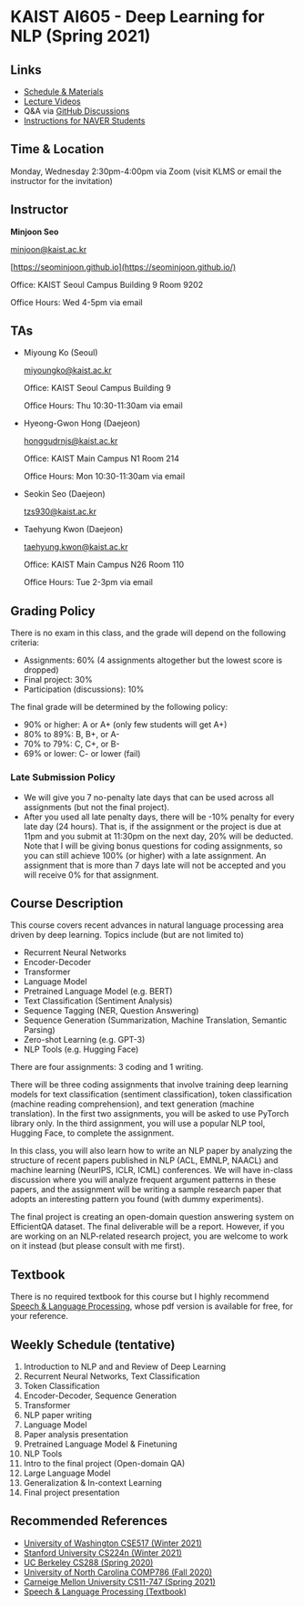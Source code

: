 # KAIST AI605 - Deep Learning for NLP (Spring 2021)

## Links
- [Schedule & Materials](https://seominjoon.github.io/kaist-ai605/schedule.html)
- [Lecture Videos](https://www.youtube.com/playlist?list=PLN9tAT2r9TDwzQmCiQySb5C5Rk6QTDmu3)
- Q&A via [GitHub Discussions](https://github.com/seominjoon/kaist-ai605/discussions)
- [Instructions for NAVER Students](https://seominjoon.github.io/kaist-ai605/naver.html)

## Time & Location

Monday, Wednesday 2:30pm-4:00pm via Zoom (visit KLMS or email the instructor for the invitation)


## Instructor

**Minjoon Seo**

[minjoon@kaist.ac.kr](mailto:minjoon@kaist.ac.kr)

[https://seominjoon.github.io](https://seominjoon.github.io/)

Office: KAIST Seoul Campus Building 9 Room 9202

Office Hours: Wed 4-5pm via email

## TAs

- Miyoung Ko (Seoul)

    [miyoungko@kaist.ac.kr](mailto:miyoungko@kaist.ac.kr) 

    Office: KAIST Seoul Campus Building 9 

    Office Hours: Thu 10:30-11:30am via email

- Hyeong-Gwon Hong (Daejeon)

    [honggudrnjs@kaist.ac.kr](mailto:honggudrnjs@kaist.ac.kr)

    Office: KAIST Main Campus N1 Room 214

    Office Hours: Mon 10:30-11:30am via email

- Seokin Seo (Daejeon)

    [tzs930@kaist.ac.kr](mailto:tzs930@kaist.ac.kr)

- Taehyung Kwon (Daejeon)

    [taehyung.kwon@kaist.ac.kr](mailto:taehyng.kwon@kaist.ac.kr)

    Office: KAIST Main Campus N26 Room 110

    Office Hours: Tue 2-3pm via email

## Grading Policy
There is no exam in this class, and the grade will depend on the following criteria:
- Assignments: 60% (4 assignments altogether but the lowest score is dropped)
- Final project: 30%
- Participation (discussions): 10%

The final grade will be determined by the following policy:
- 90% or higher: A or A+ (only few students will get A+)
- 80% to 89%: B, B+, or A-
- 70% to 79%: C, C+, or B-
- 69% or lower: C- or lower (fail) 

### Late Submission Policy
- We will give you 7 no-penalty late days that can be used across all assignments (but not the final project).
- After you used all late penalty days, there will be -10% penalty for every late day (24 hours). That is, if the assignment or the project is due at 11pm and you submit at 11:30pm on the next day, 20% will be deducted. Note that I will be giving bonus questions for coding assignments, so you can still achieve 100% (or higher) with a late assignment. An assignment that is more than 7 days late will not be accepted and you will receive 0% for that assignment.


## Course Description

This course covers recent advances in natural language processing area driven by deep learning. Topics include (but are not limited to)

- Recurrent Neural Networks
- Encoder-Decoder
- Transformer
- Language Model
- Pretrained Language Model (e.g. BERT)
- Text Classification (Sentiment Analysis)
- Sequence Tagging (NER, Question Answering)
- Sequence Generation (Summarization, Machine Translation, Semantic Parsing)
- Zero-shot Learning (e.g. GPT-3)
- NLP Tools (e.g. Hugging Face)

There are four assignments: 3 coding and 1 writing.

There will be three coding assignments that involve training deep learning models for text classification (sentiment classification), token classification (machine reading comprehension), and text generation (machine translation). In the first two assignments, you will be asked to use PyTorch library only. In the third assignment, you will use a popular NLP tool, Hugging Face, to complete the assignment. 

In this class, you will also learn how to write an NLP paper by analyzing the structure of recent papers published in NLP (ACL, EMNLP, NAACL) and machine learning (NeurIPS, ICLR, ICML) conferences. We will have in-class discussion where you will analyze frequent argument patterns in these papers, and the assignment will be writing a sample research paper that adopts an interesting pattern you found (with dummy experiments).

The final project is creating an open-domain question answering system on EfficientQA dataset. The final deliverable will be a report. However, if you are working on an NLP-related research project, you are welcome to work on it instead (but please consult with me first). 

## Textbook

There is no required textbook for this course but I highly recommend [Speech & Language Processing](https://web.stanford.edu/~jurafsky/slp3/), whose pdf version is available for free, for your reference.

## Weekly Schedule (tentative)
1. Introduction to NLP and and Review of Deep Learning
2. Recurrent Neural Networks, Text Classification
3. Token Classification
4. Encoder-Decoder, Sequence Generation
5. Transformer
6. NLP paper writing
7. Language Model
8. Paper analysis presentation
9. Pretrained Language Model & Finetuning
10. NLP Tools 
11. Intro to the final project (Open-domain QA)
12. Large Language Model
13. Generalization & In-context Learning  
15. Final project presentation


## Recommended References
- [University of Washington CSE517 (Winter 2021)](https://docs.google.com/document/d/1gBz2w79DBrGjNGq2TMqJBDIWzUGsQacWFAszZKz6OKI/edit)
- [Stanford University CS224n (Winter 2021)](http://web.stanford.edu/class/cs224n/)
- [UC Berkeley CS288 (Spring 2020)](https://cal-cs288.github.io/sp20/)
- [University of North Carolina COMP786 (Fall 2020)](https://www.cs.unc.edu/~mbansal/teaching/nlp-comp786-fall20.html)
- [Carneige Mellon University CS11-747 (Spring 2021)](http://phontron.com/class/nn4nlp2021/schedule.html)
- [Speech & Language Processing (Textbook)](https://web.stanford.edu/~jurafsky/slp3/)
